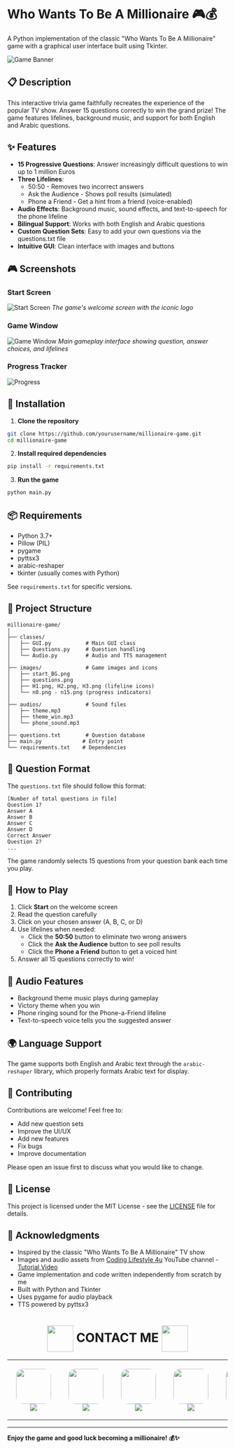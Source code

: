 # Who Wants To Be A Millionaire 🎮💰

A Python implementation of the classic "Who Wants To Be A Millionaire" game with a graphical user interface built using Tkinter.

![Game Banner](images/start_BG.png)

## 📋 Description

This interactive trivia game faithfully recreates the experience of the popular TV show. Answer 15 questions correctly to win the grand prize! The game features lifelines, background music, and support for both English and Arabic questions.

## ✨ Features

- **15 Progressive Questions**: Answer increasingly difficult questions to win up to 1 million Euros
- **Three Lifelines**:
  - 50:50 - Removes two incorrect answers
  - Ask the Audience - Shows poll results (simulated)
  - Phone a Friend - Get a hint from a friend (voice-enabled)
- **Audio Effects**: Background music, sound effects, and text-to-speech for the phone lifeline
- **Bilingual Support**: Works with both English and Arabic questions
- **Custom Question Sets**: Easy to add your own questions via the questions.txt file
- **Intuitive GUI**: Clean interface with images and buttons

## 🎮 Screenshots

### Start Screen
![Start Screen](images/start_screen.png)
*The game's welcome screen with the iconic logo*

### Game Window
![Game Window](images/game_window.png)
*Main gameplay interface showing question, answer choices, and lifelines*

### Progress Tracker
![Progress](images/n1.png)

## 🚀 Installation

1. **Clone the repository**
```bash
git clone https://github.com/yourusername/millionaire-game.git
cd millionaire-game
```

2. **Install required dependencies**
```bash
pip install -r requirements.txt
```

3. **Run the game**
```bash
python main.py
```

## 📦 Requirements

- Python 3.7+
- Pillow (PIL)
- pygame
- pyttsx3
- arabic-reshaper
- tkinter (usually comes with Python)

See `requirements.txt` for specific versions.

## 📁 Project Structure

```
millionaire-game/
│
├── classes/
│   ├── GUI.py           # Main GUI class
│   ├── Questions.py     # Question handling
│   └── Audio.py         # Audio and TTS management
│
├── images/              # Game images and icons
│   ├── start_BG.png
│   ├── questions.png
│   ├── H1.png, H2.png, H3.png (lifeline icons)
│   └── n0.png - n15.png (progress indicators)
│
├── audios/              # Sound files
│   ├── theme.mp3
│   ├── theme_win.mp3
│   └── phone_sound.mp3
│
├── questions.txt        # Question database
├── main.py             # Entry point
└── requirements.txt    # Dependencies
```

## 📝 Question Format

The `questions.txt` file should follow this format:

```
[Number of total questions in file]
Question 1?
Answer A
Answer B
Answer C
Answer D
Correct Answer
Question 2?
...
```

The game randomly selects 15 questions from your question bank each time you play.

## 🎯 How to Play

1. Click **Start** on the welcome screen
2. Read the question carefully
3. Click on your chosen answer (A, B, C, or D)
4. Use lifelines when needed:
   - Click the **50:50** button to eliminate two wrong answers
   - Click the **Ask the Audience** button to see poll results
   - Click the **Phone a Friend** button to get a voiced hint
5. Answer all 15 questions correctly to win!

## 🎵 Audio Features

- Background theme music plays during gameplay
- Victory theme when you win
- Phone ringing sound for the Phone-a-Friend lifeline
- Text-to-speech voice tells you the suggested answer

## 🌍 Language Support

The game supports both English and Arabic text through the `arabic-reshaper` library, which properly formats Arabic text for display.

## 🤝 Contributing

Contributions are welcome! Feel free to:

- Add new question sets
- Improve the UI/UX
- Add new features
- Fix bugs
- Improve documentation

Please open an issue first to discuss what you would like to change.

## 📄 License

This project is licensed under the MIT License - see the [LICENSE](LICENSE) file for details.

## 🙏 Acknowledgments

- Inspired by the classic "Who Wants To Be A Millionaire" TV show
- Images and audio assets from [Coding Lifestyle 4u](https://www.youtube.com/@codinglifestyle4u) YouTube channel - [Tutorial Video](https://www.youtube.com/watch?v=uj_52lCH4I8)
- Game implementation and code written independently from scratch by me
- Built with Python and Tkinter
- Uses pygame for audio playback
- TTS powered by pyttsx3


<!-- CONTACT -->
<div id="toc" align="center">
  <ul style="list-style: none">
    <summary>
      <h1 align="center">
        <img src="https://user-images.githubusercontent.com/74038190/235294019-40007353-6219-4ec5-b661-b3c35136dd0b.gif" width="60" height="60" valign="middle" />
        CONTACT ME
        <img src="https://user-images.githubusercontent.com/74038190/235294019-40007353-6219-4ec5-b661-b3c35136dd0b.gif" width="60" height="60" valign="middle" />
      </h1>
    </summary>
  </ul>
</div>
<div align="center">
  <table>
    <tr>
      <td align="center" style="padding: 20px;">
        <a href="https://www.linkedin.com/in/amr-ashraf-86457134a/" target="_blank">
          <img src="https://user-images.githubusercontent.com/74038190/235294012-0a55e343-37ad-4b0f-924f-c8431d9cc7b3.gif" width="80" height="80" style="border-radius: 15px;" />
          <br>
          <img src="https://img.shields.io/badge/LinkedIn-0077B5?style=for-the-badge&logo=linkedin&logoColor=white" />
        </a>
      </td>
      <td align="center" style="padding: 20px;">
        <a href="https://github.com/TendoPain18" target="_blank">
          <img src="https://user-images.githubusercontent.com/74038190/235294010-ec412ef5-e3da-4efa-b1d4-0ab4d4638755.gif" width="80" height="80" style="border-radius: 15px;" />
          <br>
          <img src="https://img.shields.io/badge/GitHub-100000?style=for-the-badge&logo=github&logoColor=white" />
        </a>
      </td>
      <td align="center" style="padding: 20px;">
        <a href="mailto:amrgadalla01@gmail.com">
          <img src="https://user-images.githubusercontent.com/74038190/235294019-40007353-6219-4ec5-b661-b3c35136dd0b.gif" width="80" height="80" style="border-radius: 15px;" />
          <br>
          <img src="https://img.shields.io/badge/Gmail-D14836?style=for-the-badge&logo=gmail&logoColor=white" />
        </a>
      </td>
      <td align="center" style="padding: 20px;">
        <a href="https://wa.me/201019702121" target="_blank">
          <img src="https://user-images.githubusercontent.com/74038190/235294019-40007353-6219-4ec5-b661-b3c35136dd0b.gif" width="80" height="80" style="border-radius: 15px;" />
          <br>
          <img src="https://img.shields.io/badge/WhatsApp-25D366?style=for-the-badge&logo=whatsapp&logoColor=white" />
        </a>
      </td>
      <td align="center" style="padding: 20px;">
        <a href="https://www.facebook.com/amr.ashraf.7311/" target="_blank">
          <img src="https://user-images.githubusercontent.com/74038190/235294010-ec412ef5-e3da-4efa-b1d4-0ab4d4638755.gif" width="80" height="80" style="border-radius: 15px;" />
          <br>
          <img src="https://img.shields.io/badge/Facebook-1877F2?style=for-the-badge&logo=facebook&logoColor=white" />
        </a>
      </td>
    </tr>
  </table>
</div>
<!-- END CONTACT -->

---

**Enjoy the game and good luck becoming a millionaire! 💰✨**
